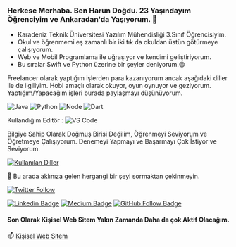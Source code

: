 ### Herkese Merhaba. Ben Harun Doğdu. 23 Yaşındayım Öğrenciyim ve Ankaradan'da Yaşıyorum. 👋

- Karadeniz Teknik Üniversitesi Yazılım Mühendisliği 3.Sınıf Öğrencisiyim.
- Okul ve öğrenmemi eş zamanlı bir iki tık da okuldan üstün götürmeye çalışıyorum. 
- Web ve Mobil Programlama ile uğraşıyor ve kendimi geliştiriyorum.
- Bu sıralar Swift ve Python üzerine bir şeyler deniyorum.😄

Freelancer olarak yaptığım işlerden para kazanıyorum ancak aşağıdaki diller ile de ilgiliyim. Hobi amaçlı olarak okuyor, oyun oynuyor ve geziyorum. Yaptığım/Yapacağım işleri burada paylaşmayı düşünüyorum.

![Java](https://img.shields.io/badge/java-%23ED8B00.svg?&style=flat&logo=java&logoColor=white)
![Python](https://img.shields.io/badge/python%20-%2314354C.svg?&style=flat&logo=python&logoColor=white)
![Node](https://img.shields.io/badge/node.js%20-%2343853D.svg?&style=flat&logo=node.js&logoColor=white)
![Dart](https://img.shields.io/badge/dart-%230175C2.svg?&style=flat&logo=dart&logoColor=white)

Kullandığım Editör : ![VS Code](http://img.shields.io/badge/-VS%20Code-007ACC?style=flat&logo=visual-studio-code&logoColor=fff) 

Bilgiye Sahip Olarak Doğmuş Birisi Değilim, Öğrenmeyi Seviyorum ve Öğretmeye Çalışıyorum. Denemeyi Yapmayı ve Başarmayı Çok İstiyor ve Seviyorum.

[![Kullanılan Diller](https://github-readme-stats.vercel.app/api/top-langs/?username=harundogdu&layout=compact&langs_count=10&hide=html,smarty,javascript)](https://github-readme-stats.vercel.app/api/top-langs/?username=harundogdu&layout=compact&langs_count=10&hide=html,smarty,javascript)

:sparkling_heart: Bu arada aklınıza gelen hergangi bir şeyi sormaktan çekinmeyin.

[![Twitter Follow](https://img.shields.io/twitter/follow/harunndogdu?color=1DA1F2&logo=twitter&style=for-the-badge)](https://img.shields.io/twitter/follow/harunndogdu?color=1DA1F2&logo=twitter&style=for-the-badge)

[![Linkedin Badge](https://img.shields.io/badge/-Linkedin-blue?style=flat&logo=Linkedin&logoColor=white&link=https://www.linkedin.com/in/burak-selim-şenyurt-b15537ab/)](https://www.linkedin.com/in/harundogdu/) [![Medium Badge](https://img.shields.io/badge/-Medium-black?style=flat&logo=Medium&logoColor=white&link=https://medium.com/@harundogdu)](https://medium.com/@harundogdu) [![GitHub Follow Badge](https://img.shields.io/github/followers/harundogdu?label=follow&style=social)](https://github.com/harundogdu)

#### Son Olarak Kişisel Web Sitem Yakın Zamanda Daha da çok Aktif Olacağım.
📫 [Kişisel Web Sitem](https://harundogdu.com.tr/)
